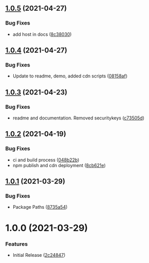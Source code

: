 ## [1.0.5](https://github.com/CoCreate-app/CoCreate-room/compare/v1.0.4...v1.0.5) (2021-04-27)


### Bug Fixes

* add host in docs ([8c38030](https://github.com/CoCreate-app/CoCreate-room/commit/8c38030dcd58a41b0fde7f1ae240c90aa9f19e96))

## [1.0.4](https://github.com/CoCreate-app/CoCreate-room/compare/v1.0.3...v1.0.4) (2021-04-27)


### Bug Fixes

* Update to readme, demo, added cdn scripts ([08158af](https://github.com/CoCreate-app/CoCreate-room/commit/08158af13e13763d823c108ba20ae10986fc7fcd))

## [1.0.3](https://github.com/CoCreate-app/CoCreate-room/compare/v1.0.2...v1.0.3) (2021-04-23)


### Bug Fixes

* readme and documentation. Removed securitykeys ([c73505d](https://github.com/CoCreate-app/CoCreate-room/commit/c73505dafe0cb63f14b7fd0ba51b91232b5979bc))

## [1.0.2](https://github.com/CoCreate-app/CoCreate-room/compare/v1.0.1...v1.0.2) (2021-04-19)


### Bug Fixes

* ci and build process ([048b22b](https://github.com/CoCreate-app/CoCreate-room/commit/048b22b3186e39aa36e1641ebcdedad2a832fcc4))
* npm publish and cdn deployment ([8cb621e](https://github.com/CoCreate-app/CoCreate-room/commit/8cb621e05e16d433b05c380d22f58f7dfd88e88d))

## [1.0.1](https://github.com/CoCreate-app/CoCreate-room/compare/v1.0.0...v1.0.1) (2021-03-29)


### Bug Fixes

* Package Paths ([8735a54](https://github.com/CoCreate-app/CoCreate-room/commit/8735a5401dd1d556e8d60eb3d5f55932f162d54e))

# 1.0.0 (2021-03-29)


### Features

* Initial Release ([2c24847](https://github.com/CoCreate-app/CoCreate-room/commit/2c248471f0eeb56eeb4f1f3903a1a83c856a71b7))
